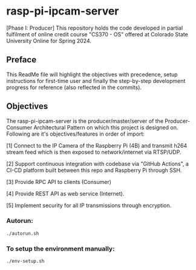 # rasp-pi-ipcam-server
[Phase I: Producer] This repository holds the code developed in partial fulfilment of online credit course "CS370 - OS" offered at Colorado State University Online for Spring 2024.

## Preface
This ReadMe file will highlight the objectives with precedence, setup instructions for first-time user and finally the step-by-step development progress for reference (also reflected in the commits).

## Objectives
The rasp-pi-ipcam-server is the producer/master/server of the Producer-Consumer Architectural Pattern on which this project is designed on. Following are it's objectives/features in order of import:

[1] Connect to the IP Camera of the Raspberry Pi (4B) and transmit h264 stream feed which is then exposed to network/internet via RTSP/UDP.

[2] Support continuous integration with codebase via "GitHub Actions", a CI-CD platform built between this repo and Raspberry Pi through SSH.

[3] Provide RPC API to clients (Consumer) 

[4] Provide REST API as web service (Internet).

[5] Implement security for all IP transmissions through encryption.

### Autorun:

```autorun 
./autorun.sh
```

### To setup the environment manually:

```setup 
./env-setup.sh
```
